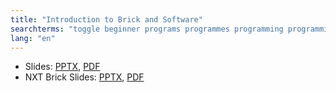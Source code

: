 ```yaml
---
title: "Introduction to Brick and Software"
searchterms: "toggle beginner programs programmes programming programming_app programing introev3 brick software ev3 buttons centre up- down- left- right- center- ipad tablet android app introduction introduction_to_brick_and_software"
lang: "en"
---
```

 <ul>
 <li class="ng-binding">Slides:
 <a href="translations/en-us/beginner/Introduction.pptx">PPTX</a>,
 <a href="translations/en-us/beginner/Introduction.pdf">PDF</a>
 </li>
<li class="ng-binding">NXT Brick Slides:
<a href="translations/en-us/beginner/IntroductionNXT.pptx">PPTX</a>,
<a href="translations/en-us/beginner/IntroductionNXT.pdf">PDF</a>
</li>


 </ul>
